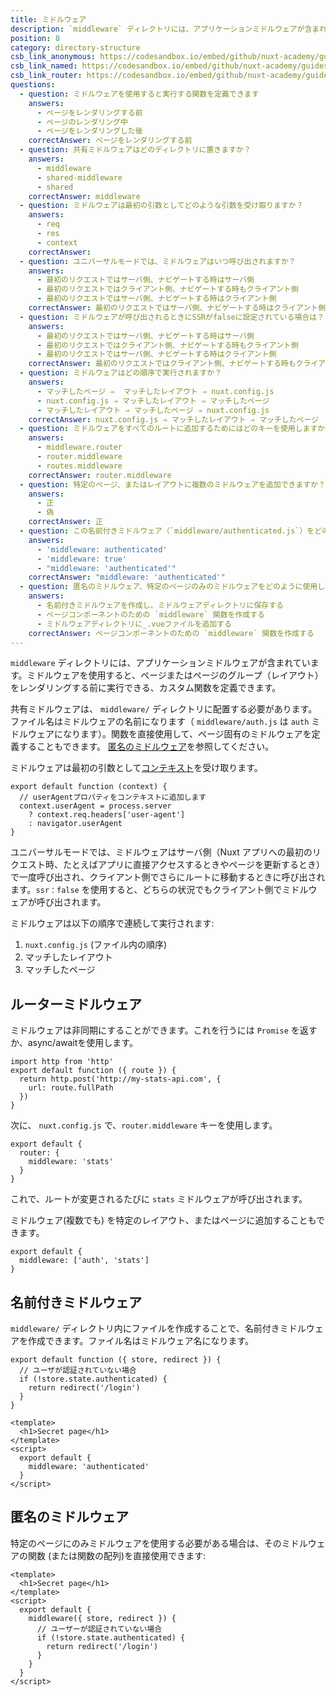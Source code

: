 ```yaml
---
title: ミドルウェア
description: `middleware` ディレクトリには、アプリケーションミドルウェアが含まれています。ミドルウェアを使用すると、ページまたはページのグループ（レイアウト）をレンダリングする前に実行できる、カスタム関数を定義できます。
position: 8
category: directory-structure
csb_link_anonymous: https://codesandbox.io/embed/github/nuxt-academy/guides-examples/tree/master/04_directory_structure/09_middleware_anonymous?fontsize=14&hidenavigation=1&theme=dark
csb_link_named: https://codesandbox.io/embed/github/nuxt-academy/guides-examples/tree/master/04_directory_structure/09_middleware_named?fontsize=14&hidenavigation=1&theme=dark
csb_link_router: https://codesandbox.io/embed/github/nuxt-academy/guides-examples/tree/master/04_directory_structure/09_middleware_router?fontsize=14&hidenavigation=1&theme=dark
questions:
  - question: ミドルウェアを使用すると実行する関数を定義できます
    answers:
      - ページをレンダリングする前
      - ページのレンダリング中
      - ページをレンダリングした後
    correctAnswer: ページをレンダリングする前
  - question: 共有ミドルウェアはどのディレクトリに置きますか？
    answers:
      - middleware
      - shared-middleware
      - shared
    correctAnswer: middleware
  - question: ミドルウェアは最初の引数としてどのような引数を受け取りますか？
    answers:
      - req
      - res
      - context
    correctAnswer:
  - question: ユニバーサルモードでは、ミドルウェアはいつ呼び出されますか？
    answers:
      - 最初のリクエストではサーバ側、ナビゲートする時はサーバ側
      - 最初のリクエストではクライアント側、ナビゲートする時もクライアント側
      - 最初のリクエストではサーバ側、ナビゲートする時はクライアント側
    correctAnswer: 最初のリクエストではサーバ側、ナビゲートする時はクライアント側
  - question: ミドルウェアが呼び出されるときにSSRがfalseに設定されている場合は？
    answers:
      - 最初のリクエストではサーバ側、ナビゲートする時はサーバ側
      - 最初のリクエストではクライアント側、ナビゲートする時もクライアント側
      - 最初のリクエストではサーバ側、ナビゲートする時はクライアント側
    correctAnswer: 最初のリクエストではクライアント側、ナビゲートする時もクライアント側
  - question: ミドルウェアはどの順序で実行されますか？
    answers:
      - マッチしたページ ⇒  マッチしたレイアウト ⇒ nuxt.config.js
      - nuxt.config.js ⇒ マッチしたレイアウト ⇒ マッチしたページ
      - マッチしたレイアウト ⇒ マッチしたページ ⇒ nuxt.config.js
    correctAnswer: nuxt.config.js ⇒ マッチしたレイアウト ⇒ マッチしたページ
  - question: ミドルウェアをすべてのルートに追加するためにはどのキーを使用しますか？
    answers:
      - middleware.router
      - router.middleware
      - routes.middleware
    correctAnswer: router.middleware
  - question: 特定のページ、またはレイアウトに複数のミドルウェアを追加できますか？
    answers:
      - 正
      - 偽
    correctAnswer: 正
  - question: この名前付きミドルウェア（`middleware/authenticated.js`）をどのようにページに追加しますか？
    answers:
      - 'middleware: authenticated'
      - 'middleware: true'
      - "middleware: 'authenticated'"
    correctAnswer: "middleware: 'authenticated'"
  - question: 匿名のミドルウェア、特定のページのみのミドルウェアをどのように使用しますか？
    answers:
      - 名前付きミドルウェアを作成し、ミドルウェアディレクトリに保存する
      - ページコンポーネントのための `middleware` 関数を作成する
      - ミドルウェアディレクトリに_.vueファイルを追加する
    correctAnswer: ページコンポーネントのための `middleware` 関数を作成する
---
```


`middleware` ディレクトリには、アプリケーションミドルウェアが含まれています。ミドルウェアを使用すると、ページまたはページのグループ（レイアウト）をレンダリングする前に実行できる、カスタム関数を定義できます。

共有ミドルウェアは、 `middleware/` ディレクトリに配置する必要があります。ファイル名はミドルウェアの名前になります（ `middleware/auth.js` は  `auth` ミドルウェアになります）。関数を直接使用して、ページ固有のミドルウェアを定義することもできます。
[匿名のミドルウェア](/docs/2.x/components-glossary/pages-middleware#anonymous-middleware)を参照してください。

ミドルウェアは最初の引数として[コンテキスト](/docs/2.x/internals-glossary/context)を受け取ります。

```js{}[middleware/user-agent.js]
export default function (context) {
  // userAgentプロパティをコンテキストに追加します
  context.userAgent = process.server
    ? context.req.headers['user-agent']
    : navigator.userAgent
}
```

ユニバーサルモードでは、ミドルウェアはサーバ側（Nuxt アプリへの最初のリクエスト時、たとえばアプリに直接アクセスするときやページを更新するとき）で一度呼び出され、クライアント側でさらにルートに移動するときに呼び出されます。`ssr：false` を使用すると、どちらの状況でもクライアント側でミドルウェアが呼び出されます。

ミドルウェアは以下の順序で連続して実行されます:

1. `nuxt.config.js` (ファイル内の順序)
2. マッチしたレイアウト
3. マッチしたページ

## ルーターミドルウェア

ミドルウェアは非同期にすることができます。これを行うには `Promise` を返すか、async/awaitを使用します。

```js{}[middleware/stats.js]
import http from 'http'
export default function ({ route }) {
  return http.post('http://my-stats-api.com', {
    url: route.fullPath
  })
}
```

次に、 `nuxt.config.js` で、`router.middleware` キーを使用します。

```js{}[nuxt.config.js]
export default {
  router: {
    middleware: 'stats'
  }
}
```

これで、ルートが変更されるたびに `stats` ミドルウェアが呼び出されます。

ミドルウェア(複数でも) を特定のレイアウト、またはページに追加することもできます。

```js{}[pages/index.vue / layouts/default.vue]
export default {
  middleware: ['auth', 'stats']
}
```

## 名前付きミドルウェア

`middleware/` ディレクトリ内にファイルを作成することで、名前付きミドルウェアを作成できます。ファイル名はミドルウェア名になります。

```js{}[middleware/authenticated.js]
export default function ({ store, redirect }) {
  // ユーザが認証されていない場合
  if (!store.state.authenticated) {
    return redirect('/login')
  }
}
```

```html{}[pages/secret.vue]
<template>
  <h1>Secret page</h1>
</template>
<script>
  export default {
    middleware: 'authenticated'
  }
</script>
```

## 匿名のミドルウェア

特定のページにのみミドルウェアを使用する必要がある場合は、そのミドルウェアの関数 (または関数の配列)を直接使用できます:

```html{}[pages/secret.vue]
<template>
  <h1>Secret page</h1>
</template>
<script>
  export default {
    middleware({ store, redirect }) {
      // ユーザーが認証されていない場合
      if (!store.state.authenticated) {
        return redirect('/login')
      }
    }
  }
</script>
```

<quiz :questions="questions"></quiz>
